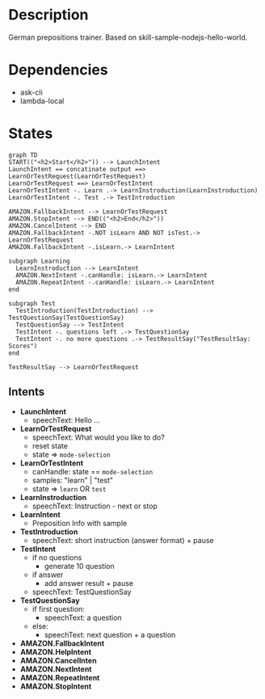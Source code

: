 # Description

German prepositions trainer.
Based on skill-sample-nodejs-hello-world.

# Dependencies

- ask-cli
- lambda-local

# States

```mermaid
graph TD
START(("<h2>Start</h2>")) --> LaunchIntent
LaunchIntent == concatinate output ==> LearnOrTestRequest(LearnOrTestRequest)
LearnOrTestRequest ==> LearnOrTestIntent
LearnOrTestIntent -. Learn .-> LearnInstroduction(LearnInstroduction)
LearnOrTestIntent -. Test .-> TestIntroduction

AMAZON.FallbackIntent --> LearnOrTestRequest
AMAZON.StopIntent --> END(("<h2>End</h2>"))
AMAZON.CancelIntent --> END
AMAZON.FallbackIntent -.NOT isLearn AND NOT isTest.-> LearnOrTestRequest
AMAZON.FallbackIntent -.isLearn.-> LearnIntent

subgraph Learning
  LearnInstroduction --> LearnIntent
  AMAZON.NextIntent -.canHandle: isLearn.-> LearnIntent
  AMAZON.RepeatIntent -.canHandle: isLearn.-> LearnIntent
end

subgraph Test
  TestIntroduction(TestIntroduction) --> TestQuestionSay(TestQuestionSay)
  TestQuestionSay --> TestIntent
  TestIntent -. questions left .-> TestQuestionSay
  TestIntent -. no more questions .-> TestResultSay("TestResultSay: Scores")
end

TestResultSay --> LearnOrTestRequest

```

## Intents

- **LaunchIntent**
  - speechText: Hello ...
- **LearnOrTestRequest**
  - speechText: What would you like to do?
  - reset state
  - state => `mode-selection`
- **LearnOrTestIntent**
  - canHandle: state == `mode-selection`
  - samples: "learn" | "test"
  - state => `learn` OR `test`
- **LearnInstroduction**
  - speechText: Instruction - next or stop
- **LearnIntent**
  - Preposition Info with sample
- **TestIntroduction**
  - speechText:  short instruction (answer format) + pause
- **TestIntent**
  - if no questions
    - generate 10 question
  - if answer
    - add answer result + pause
  - speechText: TestQuestionSay
- **TestQuestionSay**
    - if first question:
      - speechText: a question
    - else:
      - speechText: next question + a question
- **AMAZON.FallbackIntent**
- **AMAZON.HelpIntent**
- **AMAZON.CancelInten**
- **AMAZON.NextIntent**
- **AMAZON.RepeatIntent**
- **AMAZON.StopIntent**


